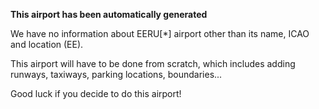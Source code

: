 **This airport has been automatically generated**

We have no information about EERU[*] airport other than its name, ICAO and location (EE).

This airport will have to be done from scratch, which includes adding runways, taxiways, parking locations, boundaries...

Good luck if you decide to do this airport!